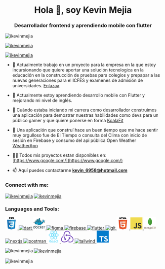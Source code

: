 <h1 align="center">Hola 👋, soy Kevin Mejia</h1>
<h3 align="center">Desarrollador frontend y aprendiendo mobile con flutter</h3>

<p align="left"> <img src="https://komarev.com/ghpvc/?username=ikevinmejia&label=Profile%20views&color=0e75b6&style=flat" alt="ikevinmejia" /> </p>

<p align="left"> <a href="https://github.com/ryo-ma/github-profile-trophy"><img src="https://github-profile-trophy.vercel.app/?username=ikevinmejia" alt="ikevinmejia" /></a> </p>

<p align="left"> <a href="https://twitter.com/ikevinmejia" target="blank"><img src="https://img.shields.io/twitter/follow/ikevinmejia?logo=twitter&style=for-the-badge" alt="ikevinmejia" /></a> </p>

- 🔭 Actualmente trabajo en un proyecto para la empresa en la que estoy incursionando que quiere aportar una solución tecnologica en la educación en la construcción de pruebas para colegios y prepapar a las nuevas generaciones para el ICFES y examenes de admisión de universidades. [Enlazaa](https://www.google.com/)

- 🌱 Actualmente estoy aprendiendo desarrollo mobile con Flutter y mejorando mi nivel de inglés.

- 👯 Cuándo estaba iniciando mi carrera como desarrollador construimos una aplicación para demostrar nuestras habilidades como devs para un público gamer y que quiere ponerse en forma [KoalaFit](https://prueba-demo-b0990.web.app/)

- 🤝 Una aplicación que construí hace un buen tiempo que me hace sentir muy orgulloso fue de El Tiempo o consulta del Clima con inicio de sesión en Firebase y consumo del api pública Open Weather [WeatherApp](https://weatherapp-f9958.web.app/)

- 👨‍💻 Todos mis proyectos estan disponibles en: [https://www.google.com/](https://www.google.com/)

- 📫 Aquí puedes contactarme **kevin_6958@hotmail.com**

<h3 align="left">Connect with me:</h3>
<p align="left">
<a href="https://twitter.com/ikevinmejia" target="blank"><img align="center" src="https://raw.githubusercontent.com/rahuldkjain/github-profile-readme-generator/master/src/images/icons/Social/twitter.svg" alt="ikevinmejia" height="30" width="40" /></a>
<a href="https://linkedin.com/in/ikevinmejia" target="blank"><img align="center" src="https://raw.githubusercontent.com/rahuldkjain/github-profile-readme-generator/master/src/images/icons/Social/linked-in-alt.svg" alt="ikevinmejia" height="30" width="40" /></a>
</p>

<h3 align="left">Languages and Tools:</h3>
<p align="left"> <a href="https://www.w3schools.com/css/" target="_blank" rel="noreferrer"> <img src="https://raw.githubusercontent.com/devicons/devicon/master/icons/css3/css3-original-wordmark.svg" alt="css3" width="40" height="40"/> </a> <a href="https://dart.dev" target="_blank" rel="noreferrer"> <img src="https://www.vectorlogo.zone/logos/dartlang/dartlang-icon.svg" alt="dart" width="40" height="40"/> </a> <a href="https://www.docker.com/" target="_blank" rel="noreferrer"> <img src="https://raw.githubusercontent.com/devicons/devicon/master/icons/docker/docker-original-wordmark.svg" alt="docker" width="40" height="40"/> </a> <a href="https://www.figma.com/" target="_blank" rel="noreferrer"> <img src="https://www.vectorlogo.zone/logos/figma/figma-icon.svg" alt="figma" width="40" height="40"/> </a> <a href="https://firebase.google.com/" target="_blank" rel="noreferrer"> <img src="https://www.vectorlogo.zone/logos/firebase/firebase-icon.svg" alt="firebase" width="40" height="40"/> </a> <a href="https://flutter.dev" target="_blank" rel="noreferrer"> <img src="https://www.vectorlogo.zone/logos/flutterio/flutterio-icon.svg" alt="flutter" width="40" height="40"/> </a> <a href="https://git-scm.com/" target="_blank" rel="noreferrer"> <img src="https://www.vectorlogo.zone/logos/git-scm/git-scm-icon.svg" alt="git" width="40" height="40"/> </a> <a href="https://www.w3.org/html/" target="_blank" rel="noreferrer"> <img src="https://raw.githubusercontent.com/devicons/devicon/master/icons/html5/html5-original-wordmark.svg" alt="html5" width="40" height="40"/> </a> <a href="https://developer.mozilla.org/en-US/docs/Web/JavaScript" target="_blank" rel="noreferrer"> <img src="https://raw.githubusercontent.com/devicons/devicon/master/icons/javascript/javascript-original.svg" alt="javascript" width="40" height="40"/> </a> <a href="https://www.mongodb.com/" target="_blank" rel="noreferrer"> <img src="https://raw.githubusercontent.com/devicons/devicon/master/icons/mongodb/mongodb-original-wordmark.svg" alt="mongodb" width="40" height="40"/> </a> <a href="https://nextjs.org/" target="_blank" rel="noreferrer"> <img src="https://cdn.worldvectorlogo.com/logos/nextjs-2.svg" alt="nextjs" width="40" height="40"/> </a> <a href="https://postman.com" target="_blank" rel="noreferrer"> <img src="https://www.vectorlogo.zone/logos/getpostman/getpostman-icon.svg" alt="postman" width="40" height="40"/> </a> <a href="https://reactjs.org/" target="_blank" rel="noreferrer"> <img src="https://raw.githubusercontent.com/devicons/devicon/master/icons/react/react-original-wordmark.svg" alt="react" width="40" height="40"/> </a> <a href="https://redux.js.org" target="_blank" rel="noreferrer"> <img src="https://raw.githubusercontent.com/devicons/devicon/master/icons/redux/redux-original.svg" alt="redux" width="40" height="40"/> </a> <a href="https://tailwindcss.com/" target="_blank" rel="noreferrer"> <img src="https://www.vectorlogo.zone/logos/tailwindcss/tailwindcss-icon.svg" alt="tailwind" width="40" height="40"/> </a> <a href="https://www.typescriptlang.org/" target="_blank" rel="noreferrer"> <img src="https://raw.githubusercontent.com/devicons/devicon/master/icons/typescript/typescript-original.svg" alt="typescript" width="40" height="40"/> </a> </p>

<p><img align="left" src="https://github-readme-stats.vercel.app/api/top-langs?username=ikevinmejia&show_icons=true&locale=en&layout=compact" alt="ikevinmejia" /></p>

<p>&nbsp;<img align="center" src="https://github-readme-stats.vercel.app/api?username=ikevinmejia&show_icons=true&locale=en" alt="ikevinmejia" /></p>

<p><img align="center" src="https://github-readme-streak-stats.herokuapp.com/?user=ikevinmejia&" alt="ikevinmejia" /></p>
